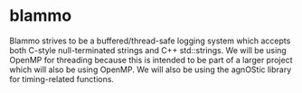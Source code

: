 # blammo
Blammo strives to be a buffered/thread-safe logging system which accepts both C-style
null-terminated strings and C++ std::strings.  We will be using OpenMP for threading
because this is intended to be part of a larger project which will also be using
OpenMP.  We will also be using the agnOStic library for timing-related functions.


